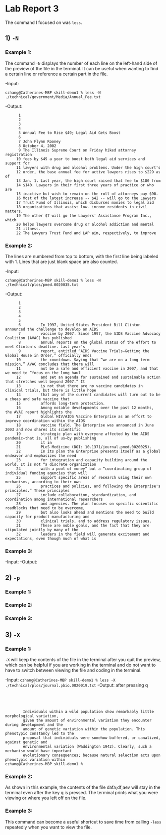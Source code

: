 # Lab Report 3
The command I focused on was ```less```.
## 1) ```-N```
### Example 1:
The command ```-N``` displays the number of each line on the left-hand side of the preview of the file in the terminal. It can be useful when wanting to find a certain line or reference a certain part in the file. 

-Input:
```
czhang@Catherines-MBP skill-demo1 % less -N ./technical/government/Media/Annual_Fee.txt
```
-Output:
```
      1 
      2 
      3 
      4 
      5 Annual Fee to Rise $49; Legal Aid Gets Boost
      6 
      7 John Flynn Rooney
      8 October 4, 2002
      9 The Illinois Supreme Court on Friday hiked attorney registration
     10 fees by $49 a year to boost both legal aid services and support for
     11 lawyers with drug and alcohol problems. Under the high court's
     12 order, the base annual fee for active lawyers rises to $229 as of
     13 Jan. 1. Last year, the high court raised that fee to $180 from
     14 $140. Lawyers in their first three years of practice or who are
     15 inactive but wish to remain on the roll of attorneys pay $90.
     16 Most of the latest increase -- $42 -- will go to the Lawyers
     17 Trust Fund of Illinois, which disburses monies to legal aid
     18 organizations that assist low- income residents in civil matters.
     19 The other $7 will go the Lawyers' Assistance Program Inc., which
     20 helps lawyers overcome drug or alcohol addiction and mental
     21 illness.
     22 The Lawyers Trust Fund and LAP aim, respectively, to improve
```
### Example 2:
The lines are numbered from top to bottom, with the first line being labeled with 1. Lines that are just blank space are also counted. 

-Input:
```
czhang@Catherines-MBP skill-demo1 % less -N ./technical/plos/pmed.0020035.txt
```
-Output:
```
      1 
      2   
      3     
      4       
      5         
      6         In 1997, United States President Bill Clinton announced the challenge to develop an AIDS
      7         vaccine by 2007. Since 1997, the AIDS Vaccine Advocacy Coalition (AVAC) has published
      8         annual reports on the global status of the effort to meet Clinton's deadline. Last year's
      9         report, entitled “AIDS Vaccine Trials—Getting the Global House in Order,” officially ends
     10         the countdown. Saying that “we are on a long term mission,” AVAC concludes that there will
     11         not be a safe and efficient vaccine in 2007, and that we need to “focus on the long haul
     12         and set an agenda for sustained and sustainable action that stretches well beyond 2007.” It
     13         is not that there are no vaccine candidates in clinical trials, but there is little hope
     14         that any of the current candidates will turn out to be a cheap and safe vaccine that
     15         affords long-term protection.
     16         Among notable developments over the past 12 months, the AVAC report highlights the
     17         Global HIV/AIDS Vaccine Enterprise as an effort to improve coordination within the AIDS
     18         vaccine field. The Enterprise was announced in June 2003 and now shares its scientific
     19         strategic plan with everyone affected by the AIDS pandemic—that is, all of us—by publishing
     20         it in 
     21         PLoS Medicine (DOI: 10.1371/journal.pmed.0020025).
     22         In its plan the Enterprise presents itself as a global endeavor and emphasizes the need
     23         for integration and capacity building around the world. It is not “a discrete organization
     24         with a pool of money” but a “coordinating group of individual funding agencies that will
     25         support specific areas of research using their own mechanisms, according to their own
     26         practices and policies, and following the Enterprise's principles.” These principles
     27         include collaboration, standardization, and coordination among international researchers
     28         and agencies. The plan focuses on specific scientific roadblocks that need to be overcome,
     29         but also looks ahead and mentions the need to build capacity for product manufacturing and
     30         clinical trials, and to address regulatory issues.
     31         These are noble goals, and the fact that they are stipulated jointly by many of the
     32         leaders in the field will generate excitement and expectations, even though much of what is
```
### Example 3:
-Input:
-Output:
## 2) `-p`
### Example 1:
### Example 2:
### Example 3:
## 3) `-X`
### Example 1:
`-X` will keep the contents of the file in the terminal after you quit the preview, which can be helpful if you are working in the terminal and do not want to have to switch between viewing the file and coding in the terminal. 

-Input:
`czhang@Catherines-MBP skill-demo1 % less -X ./technical/plos/journal.pbio.0020019.txt`
-Output: after pressing q
```
  
    
      
        
        Individuals within a wild population show remarkably little morphological variation,
        given the amount of environmental variation they encounter during development and the
        amount of genetic variation within the population. This phenotypic constancy led to the
        proposal that individuals were somehow buffered, or canalized, against genetic and
        environmental variation (Waddington 1942). Clearly, such a mechanism would have important
        evolutionary consequences; because natural selection acts upon phenotypic variation within
czhang@Catherines-MBP skill-demo1 % 
```
### Example 2:
As shown in this example, the contents of the file dafa;df;aev will stay in the terminal even after the key q is pressed. The terminal prints what you were viewing or where you left off on the file. 
### Example 3:
This command can become a useful shortcut to save time from calling `-less` repeatedly when you want to view the file.
